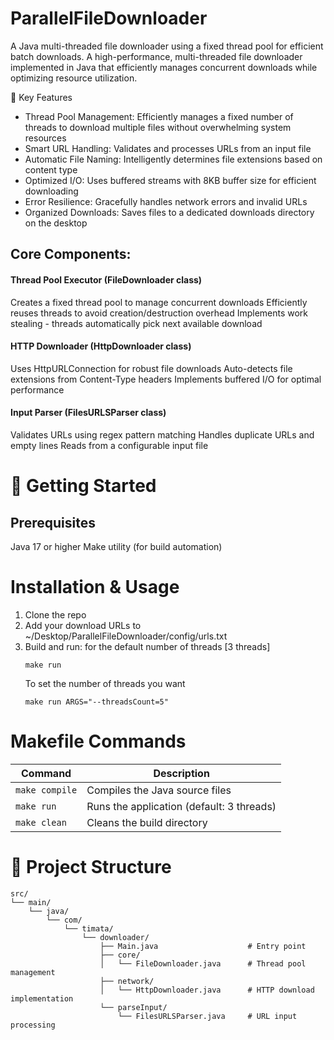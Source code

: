 # ParallelFileDownloader
A Java multi-threaded file downloader using a fixed thread pool for efficient batch downloads.
A high-performance, multi-threaded file downloader implemented in Java that efficiently manages concurrent downloads while optimizing resource utilization.

🌟 Key Features
- Thread Pool Management: Efficiently manages a fixed number of threads to download multiple files without overwhelming system resources
- Smart URL Handling: Validates and processes URLs from an input file
- Automatic File Naming: Intelligently determines file extensions based on content type
- Optimized I/O: Uses buffered streams with 8KB buffer size for efficient downloading
- Error Resilience: Gracefully handles network errors and invalid URLs
- Organized Downloads: Saves files to a dedicated downloads directory on the desktop

## Core Components:
#### Thread Pool Executor (FileDownloader class)

Creates a fixed thread pool to manage concurrent downloads
Efficiently reuses threads to avoid creation/destruction overhead
Implements work stealing - threads automatically pick next available download

#### HTTP Downloader (HttpDownloader class)

Uses HttpURLConnection for robust file downloads
Auto-detects file extensions from Content-Type headers
Implements buffered I/O for optimal performance

#### Input Parser (FilesURLSParser class)

Validates URLs using regex pattern matching
Handles duplicate URLs and empty lines
Reads from a configurable input file

# 🚀 Getting Started

## Prerequisites
Java 17 or higher
Make utility (for build automation)

# Installation & Usage
1. Clone the repo
2. Add your download URLs to ~/Desktop/ParallelFileDownloader/config/urls.txt
3. Build and run:
   for the default number of threads [3 threads]
   ```
   make run
   ```
   To set the number of threads you want
   ```
   make run ARGS="--threadsCount=5"
   ```


# Makefile Commands

| Command          | Description                                  |
|------------------|----------------------------------------------|
| `make compile`  | Compiles the Java source files              |
| `make run`      | Runs the application (default: 3 threads)   |
| `make clean`    | Cleans the build directory                  |

# 📂 Project Structure
```
src/
└── main/
    └── java/
        └── com/
            └── timata/
                └── downloader/
                    ├── Main.java                    # Entry point
                    ├── core/
                    │   └── FileDownloader.java      # Thread pool management
                    ├── network/
                    │   └── HttpDownloader.java      # HTTP download implementation
                    └── parseInput/
                        └── FilesURLSParser.java     # URL input processing
```


